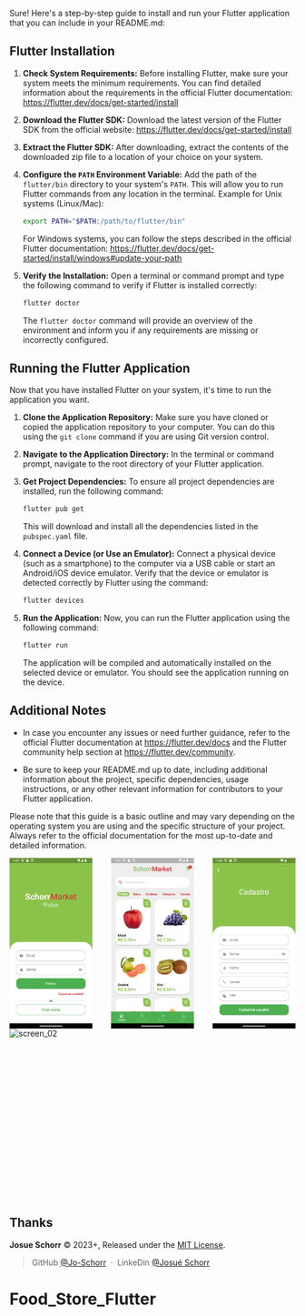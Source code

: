 


Sure! Here's a step-by-step guide to install and run your Flutter application that you can include in your README.md:

## Flutter Installation

1. **Check System Requirements:**
   Before installing Flutter, make sure your system meets the minimum requirements. You can find detailed information about the requirements in the official Flutter documentation: https://flutter.dev/docs/get-started/install

2. **Download the Flutter SDK:**
   Download the latest version of the Flutter SDK from the official website: https://flutter.dev/docs/get-started/install

3. **Extract the Flutter SDK:**
   After downloading, extract the contents of the downloaded zip file to a location of your choice on your system.

4. **Configure the `PATH` Environment Variable:**
   Add the path of the `flutter/bin` directory to your system's `PATH`. This will allow you to run Flutter commands from any location in the terminal. Example for Unix systems (Linux/Mac):

   ```bash
   export PATH="$PATH:/path/to/flutter/bin"
   ```

   For Windows systems, you can follow the steps described in the official Flutter documentation: https://flutter.dev/docs/get-started/install/windows#update-your-path

5. **Verify the Installation:**
   Open a terminal or command prompt and type the following command to verify if Flutter is installed correctly:

   ```bash
   flutter doctor
   ```

   The `flutter doctor` command will provide an overview of the environment and inform you if any requirements are missing or incorrectly configured.

## Running the Flutter Application

Now that you have installed Flutter on your system, it's time to run the application you want.

1. **Clone the Application Repository:**
   Make sure you have cloned or copied the application repository to your computer. You can do this using the `git clone` command if you are using Git version control.

2. **Navigate to the Application Directory:**
   In the terminal or command prompt, navigate to the root directory of your Flutter application.

3. **Get Project Dependencies:**
   To ensure all project dependencies are installed, run the following command:

   ```bash
   flutter pub get
   ```

   This will download and install all the dependencies listed in the `pubspec.yaml` file.

4. **Connect a Device (or Use an Emulator):**
   Connect a physical device (such as a smartphone) to the computer via a USB cable or start an Android/iOS device emulator. Verify that the device or emulator is detected correctly by Flutter using the command:

   ```bash
   flutter devices
   ```

5. **Run the Application:**
   Now, you can run the Flutter application using the following command:

   ```bash
   flutter run
   ```

   The application will be compiled and automatically installed on the selected device or emulator. You should see the application running on the device.

## Additional Notes

- In case you encounter any issues or need further guidance, refer to the official Flutter documentation at https://flutter.dev/docs and the Flutter community help section at https://flutter.dev/community.

- Be sure to keep your README.md up to date, including additional information about the project, specific dependencies, usage instructions, or any other relevant information for contributors to your Flutter application.

Please note that this guide is a basic outline and may vary depending on the operating system you are using and the specific structure of your project. Always refer to the official documentation for the most up-to-date and detailed information.
<div style="display:flex;flex-direction:row;justify-content: space-between">
<img src="screenshots/flutter_01.png" alt="screen_01" height="300" />
<img src="screenshots/flutter_02.png" alt="screen_02" height="300" />
<img src="screenshots/flutter_03.png" alt="screen_03" height="300" />
</div>

<div style="display:flex;flex-direction:row;justify-content: space-between">
<img src="screenshots/info.gif" alt="screen_02" height="300" />
</div>

Thanks
------

**Josue Schorr** © 2023+, Released under the [MIT License].<br>

> GitHub [@Jo-Schorr](https://github.com/Jo-Schorr) &nbsp;&middot;&nbsp;
> LinkeDin [@Josué Schorr](https://www.linkedin.com/in/josu%C3%A9-schorr-bb4094219/)

[MIT License]: http://mit-license.org/
# Food_Store_Flutter
